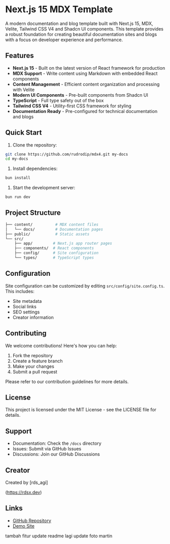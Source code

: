 # Next.js 15 MDX Template

A modern documentation and blog template built with Next.js 15, MDX, Velite, Tailwind CSS V4 and Shadcn UI components. This template provides a robust foundation for creating beautiful documentation sites and blogs with a focus on developer experience and performance.

## Features

- **Next.js 15** - Built on the latest version of React framework for production
- **MDX Support** - Write content using Markdown with embedded React components
- **Content Management** - Efficient content organization and processing with Velite
- **Modern UI Components** - Pre-built components from Shadcn UI
- **TypeScript** - Full type safety out of the box
- **Tailwind CSS V4** - Utility-first CSS framework for styling
- **Documentation Ready** - Pre-configured for technical documentation and blogs

## Quick Start

1. Clone the repository:

```bash
git clone https://github.com/rudrodip/mdx4.git my-docs
cd my-docs
```

1. Install dependencies:

```bash
bun install
```

1. Start the development server:

```bash
bun run dev
```

## Project Structure

```bash
├── content/          # MDX content files
│   └── docs/         # Documentation pages
├── public/           # Static assets
└── src/
    ├── app/         # Next.js app router pages
    ├── components/  # React components
    ├── config/      # Site configuration
    └── types/       # TypeScript types
```

## Configuration

Site configuration can be customized by editing `src/config/site.config.ts`. This includes:

- Site metadata
- Social links
- SEO settings
- Creator information

## Contributing

We welcome contributions! Here's how you can help:

1. Fork the repository
2. Create a feature branch
3. Make your changes
4. Submit a pull request

Please refer to our contribution guidelines for more details.

## License

This project is licensed under the MIT License - see the LICENSE file for details.

## Support

- Documentation: Check the `/docs` directory
- Issues: Submit via GitHub Issues
- Discussions: Join our GitHub Discussions

## Creator

Created by [rds_agi]

(https://rdsx.dev)

## Links

- [GitHub Repository](https://github.com/rudrodip/mdx4)
- [Demo Site](https://mdx4.rdsx.dev)


tambah fitur
update readme lagi
update foto martin
